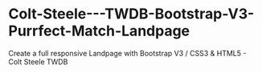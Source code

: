# Colt-Steele---TWDB-Bootstrap-V3-Purrfect-Match-Landpage
Create a full responsive Landpage with Bootstrap V3 / CSS3 &amp; HTML5 - Colt Steele TWDB
